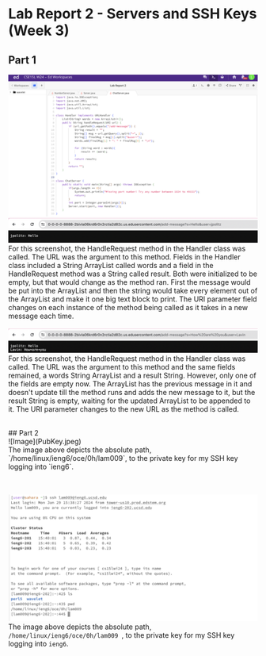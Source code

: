 # Lab Report 2 - Servers and SSH Keys (Week 3)

## Part 1
![Image](ChatServer.png)
<br/>![Image](ChatServerEX1.png)
<br/>For this screenshot, the HandleRequest method in the Handler class was called. The URL was the argument to this method. Fields in the Handler class included a String ArrayList called words and a field in the HandleRequest method was a String called result. Both were initialized to be empty, but that would change as the method ran. First the message would be put into the ArrayList and then the string would take every element out of the ArrayList and make it one big text block to print. The URI parameter field changes on each instance of the method being called as it takes in a new message each time.
<br/><br/>![Image](ChatServerEX2.png)
<br/>For this screenshot, the HandleRequest method in the Handler class was called. The URL was the argument to this method and the same fields remained, a words String ArrayList and a result String. However, only one of the fields are empty now. The ArrayList has the previous message in it and doesn't update till the method runs and adds the new message to it, but the result String is empty, waiting for the updated ArrayList to be appended to it. The URI parameter changes to the new URL as the method is called.

<br/>
## Part 2
<br/>![Image](PubKey.jpeg)
<br/>The image above depicts the absolute path, `/home/linux/ieng6/oce/0h/lam009`, to the private key for my SSH key logging into `ieng6`.

<br/><br/>![Image](PubKey.jpeg)
The image above depicts the absolute path, `/home/linux/ieng6/oce/0h/lam009 `, to the private key for my SSH key logging into `ieng6`.
